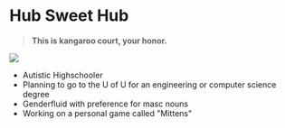 # Hub Sweet Hub
> **This is kangaroo court, your honor.**

![](https://media.discordapp.net/attachments/1046652900899819623/1059864160168583208/image0.png)

- Autistic Highschooler
- Planning to go to the U of U for an engineering or computer science degree
- Genderfluid with preference for masc nouns
- Working on a personal game called "Mittens"
